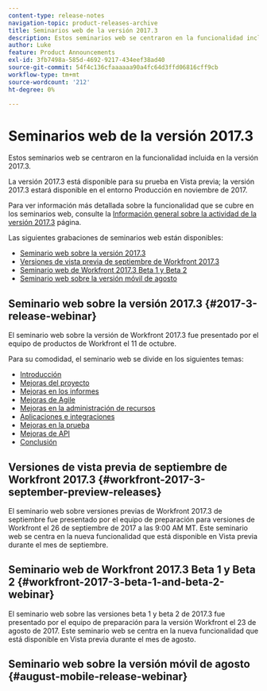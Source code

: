 ```yaml
---
content-type: release-notes
navigation-topic: product-releases-archive
title: Seminarios web de la versión 2017.3
description: Estos seminarios web se centraron en la funcionalidad incluida en la versión 2017.3.
author: Luke
feature: Product Announcements
exl-id: 3fb7498a-585d-4692-9217-434eef38ad40
source-git-commit: 54f4c136cfaaaaaa90a4fc64d3ffd06816cff9cb
workflow-type: tm+mt
source-wordcount: '212'
ht-degree: 0%

---
```


# Seminarios web de la versión 2017.3

Estos seminarios web se centraron en la funcionalidad incluida en la versión 2017.3. 

La versión 2017.3 está disponible para su prueba en Vista previa; la versión 2017.3 estará disponible en el entorno Producción en noviembre de 2017.

Para ver información más detallada sobre la funcionalidad que se cubre en los seminarios web, consulte la [Información general sobre la actividad de la versión 2017.3](../../../../product-announcements/product-releases/quarterly-release-archive/2017.3-release-activity/2017.3-release-activity-overview.md) página.

Las siguientes grabaciones de seminarios web están disponibles:

* [Seminario web sobre la versión 2017.3](#2017-3-release-webinar)
* [Versiones de vista previa de septiembre de Workfront 2017.3](#workfront-2017-3-september-preview-releases)
* [Seminario web de Workfront 2017.3 Beta 1 y Beta 2](#workfront-2017-3-beta-1-and-beta-2-webinar)
* [Seminario web sobre la versión móvil de agosto](#august-mobile-release-webinar)

## Seminario web sobre la versión 2017.3 {#2017-3-release-webinar}

El seminario web sobre la versión de Workfront 2017.3 fue presentado por el equipo de productos de Workfront el 11 de octubre.  

Para su comodidad, el seminario web se divide en los siguientes temas:

* [Introducción](#introduction)
* [Mejoras del proyecto](#project-enhancements)
* [Mejoras en los informes](#reporting-enhancements)
* [Mejoras de Agile](#agile-enhancements)
* [Mejoras en la administración de recursos](#resource-management-enhancements)
* [Aplicaciones e integraciones](#apps-and-integrations)
* [Mejoras en la prueba](#proofing-enhancements)
* [Mejoras de API](#api-enhancements)
* [Conclusión](#conclusion)

## Versiones de vista previa de septiembre de Workfront 2017.3 {#workfront-2017-3-september-preview-releases}

El seminario web sobre versiones previas de Workfront 2017.3 de septiembre fue presentado por el equipo de preparación para versiones de Workfront el 26 de septiembre de 2017 a las 9:00 AM MT. Este seminario web se centra en la nueva funcionalidad que está disponible en Vista previa durante el mes de septiembre.

## Seminario web de Workfront 2017.3 Beta 1 y Beta 2 {#workfront-2017-3-beta-1-and-beta-2-webinar}

El seminario web sobre las versiones beta 1 y beta 2 de 2017.3 fue presentado por el equipo de preparación para la versión Workfront el 23 de agosto de 2017. Este seminario web se centra en la nueva funcionalidad que está disponible en Vista previa durante el mes de agosto.

## Seminario web sobre la versión móvil de agosto {#august-mobile-release-webinar}
